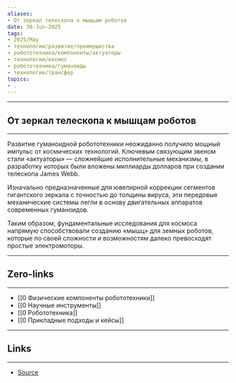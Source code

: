 ```yaml
---
aliases: 
- От зеркал телескопа к мышцам роботов 
date: 30-Jun-2025
tags:
- 2025/May
- технологии/развитие/преимущества
- робототехника/компоненты/актуаторы
- технологии/космос
- робототехника/гуманоиды
- технологии/трансфер
topics:
- .
---
```

-----
##  От зеркал телескопа к мышцам роботов 
-----
Развитие гуманоидной робототехники неожиданно получило мощный импульс от космических технологий. Ключевым связующим звеном стали «актуаторы» — сложнейшие исполнительные механизмы, в разработку которых были вложены миллиарды долларов при создании телескопа James Webb.

Изначально предназначенные для ювелирной коррекции сегментов гигантского зеркала с точностью до толщины вируса, эти передовые механические системы легли в основу двигательных аппаратов современных гуманоидов. 

Таким образом, фундаментальные исследования для космоса напрямую способствовали созданию «мышц» для земных роботов, которые по своей сложности и возможностям далеко превосходят простые электромоторы.

---
## Zero-links
---
- [[0 Физические компоненты робототехники]]
- [[0 Научные инструменты]]
- [[0 Робототехника]]
- [[0 Прикладные подходы и кейсы]]

---
## Links
---
- [Source](https://t.me/turboproject/1684)
